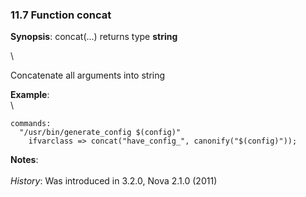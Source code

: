 ### 11.7 Function concat

**Synopsis**: concat(...) returns type **string**

\

Concatenate all arguments into string

**Example**:\
 \

    commands:
      "/usr/bin/generate_config $(config)"
        ifvarclass => concat("have_config_", canonify("$(config)"));

**Notes**:\
 \
 *History*: Was introduced in 3.2.0, Nova 2.1.0 (2011)
